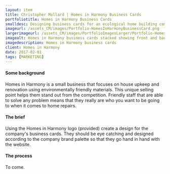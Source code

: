 ```yaml
---
layout: item
title: Christopher Mollard | Homes in Harmony Business Cards
portfoliotitle: Homes in Harmony Business Cards
smalldesc: Designing business cards for an ecological home building company
imageurl: /assets_CM/images/Portfolio-HomesInHarmonyBusinessCard.png
largerimageurl: /assets_CM/images/PortfolioImagesLarger/Portfolio-HomesInHarmonyBusinessCard.png
imagealt: Homes in Harmony business cards stacked showing front and back
imagedescription: Homes in Harmony business cards
client: Homes in Harmony
date: 2017-02-01
tags: [MARKETING]
---
```

<h4>Some background</h4>
<p>
Homes in Harmony is a small business that focuses on house upkeep and renovation using environmentally friendly materials. This unique selling point helps them stand out from the competition. Friendly staff that are able to solve any problem means that they really are who you want to be going to when it comes to home repairs.
</p>

<h4>The brief</h4>

<p>
Using the Homes in Harmony logo (provided) create a design for the company's business cards.  They should be eye catching and designed according to the company brand palette so that they go hand in hand with the website.
</p>
<h4>The process</h4>
<p>
To come.
</p>